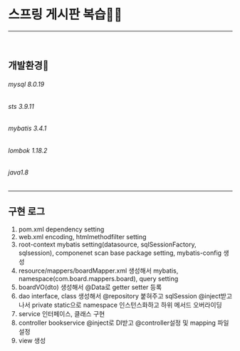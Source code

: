 # 스프링 게시판 복습👨‍💻
<hr/><br/>


<h2> 개발환경🔧</h2>
<h6>mysql 8.0.19</h6>
<h6>sts 3.9.11</h6>
<h6>mybatis 3.4.1</h6>
<h6>lombok 1.18.2</h6>
<h6>java1.8</h6>
<hr/>

<h2>구현 로그</h2>
<ol>
    <li>      
      pom.xml dependency setting
    </li>
    <li>      
      web.xml encoding, htmlmethodfilter setting
    </li>
    <li>      
      root-context mybatis setting(datasource, sqlSessionFactory, sqlsession), componenet scan base package setting, mybatis-config 생성
    </li>
    <li>      
      resource/mappers/boardMapper.xml 생성해서 mybatis, namespace(com.board.mappers.board), query setting 
    </li>
    <li>      
      boardVO(dto) 생성해서 @Data로 getter setter 등록
    </li>
    <li>      
      dao interface, class 생성해서 @repository 붙혀주고 sqlSession @inject받고나서 private static으로 namespace 인스턴스화하고 하위 메서드 오버라이딩
    </li>
    <li>      
      service 인터페이스, 클래스 구현
    </li>
    <li>      
      controller bookservice @inject로 DI받고 @controller설정 및 mapping 파일 설정
    </li>
    <li>      
      view 생성
    </li>
</ol>

